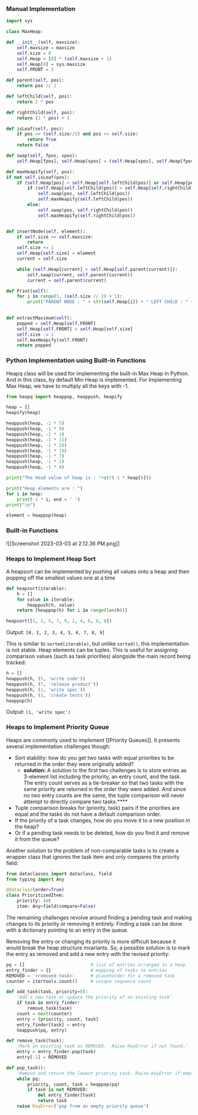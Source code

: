 ### Manual Implementation
```Python
import sys

class MaxHeap:

def __init__(self, maxsize):
	self.maxsize = maxsize
	self.size = 0
	self.Heap = [0] * (self.maxsize + 1)
	self.Heap[0] = sys.maxsize
	self.FRONT = 1

def parent(self, pos):
	return pos // 2

def leftChild(self, pos):
	return 2 * pos

def rightChild(self, pos):
	return (2 * pos) + 1

def isLeaf(self, pos):
	if pos >= (self.size//2) and pos <= self.size:
		return True
	return False

def swap(self, fpos, spos):
	self.Heap[fpos], self.Heap[spos] = (self.Heap[spos], self.Heap[fpos])

def maxHeapify(self, pos):
if not self.isLeaf(pos):
	if (self.Heap[pos] < self.Heap[self.leftChild(pos)] or self.Heap[pos] < self.Heap[self.rightChild(pos)]):
		if (self.Heap[self.leftChild(pos)] > self.Heap[self.rightChild(pos)]):
			self.swap(pos, self.leftChild(pos))
			self.maxHeapify(self.leftChild(pos))
		else:
			self.swap(pos, self.rightChild(pos))
			self.maxHeapify(self.rightChild(pos))


def insertNode(self, element):
	if self.size >= self.maxsize:
		return
	self.size += 1
	self.Heap[self.size] = element
	current = self.size

	while (self.Heap[current] > self.Heap[self.parent(current)]):
		self.swap(current, self.parent(current))
		current = self.parent(current)

def Print(self):
	for i in range(1, (self.size // 2) + 1):
		print("PARENT NODE : " + str(self.Heap[i]) + " LEFT CHILD : " + str(self.Heap[2 * i]) + " RIGHT CHILD : " + str(self.Heap[2 * i + 1]))

  
def extractMaximum(self):
	popped = self.Heap[self.FRONT]
	self.Heap[self.FRONT] = self.Heap[self.size]
	self.size -= 1
	self.maxHeapify(self.FRONT)
	return popped
```

### Python Implementation using Built-in Functions
Heapq class will be used for implementing the built-in Max Heap in Python. And in this class, by default Min Heap is implemented. For Implementing Max Heap, we have to multiply all the keys with -1.

```Python
from heapq import heappop, heappush, heapify

heap = []
heapify(heap)

heappush(heap, -1 * 5)
heappush(heap, -1 * 9)
heappush(heap, -1 * 1)
heappush(heap, -1 * 11)
heappush(heap, -1 * 28)
heappush(heap, -1 * 19)
heappush(heap, -1 * 7)
heappush(heap, -1 * 2)
heappush(heap, -1 * 8)

print("The Head value of heap is : "+str(-1 * heap[0]))

print("Heap elements are : ")
for i in heap:
    print(-1 * i, end = ' ')
print("\n")

element = heappop(heap)
```

### Built-in Functions
![[Screenshot 2023-03-03 at 2.12.36 PM.png]]

### Heaps to Implement Heap Sort
A heapsort can be implemented by pushing all values onto a heap and then popping off the smallest values one at a time
```Python
def heapsort(iterable):
    h = []
    for value in iterable:
        heappush(h, value)
    return [heappop(h) for i in range(len(h))]

heapsort([1, 3, 5, 7, 9, 2, 4, 6, 8, 0])
```
Output: `[0, 1, 2, 3, 4, 5, 6, 7, 8, 9]`

This is similar to `sorted(iterable)`, but unlike `sorted()`, this implementation is not stable.
Heap elements can be tuples. This is useful for assigning comparison values (such as task priorities) alongside the main record being tracked:
```Python
h = []
heappush(h, (5, 'write code'))
heappush(h, (7, 'release product'))
heappush(h, (1, 'write spec'))
heappush(h, (3, 'create tests'))
heappop(h)
```
Output: `(1, 'write spec')`

### Heaps to Implement Priority Queue
Heaps are commonly used to implement [[Priority Queues]]. It presents several implementation challenges though:
- Sort stability: how do you get two tasks with equal priorities to be returned in the order they were originally added?
	- **solution:** A solution to the first two challenges is to store entries as 3-element list including the priority, an entry count, and the task. The entry count serves as a tie-breaker so that two tasks with the same priority are returned in the order they were added. And since no two entry counts are the same, the tuple comparison will never attempt to directly compare two tasks.****
- Tuple comparison breaks for (priority, task) pairs if the priorities are equal and the tasks do not have a default comparison order.
- If the priority of a task changes, how do you move it to a new position in the heap?
- Or if a pending task needs to be deleted, how do you find it and remove it from the queue?

Another solution to the problem of non-comparable tasks is to create a wrapper class that ignores the task item and only compares the priority field:
```Python
from dataclasses import dataclass, field
from typing import Any

@dataclass(order=True)
class PrioritizedItem:
    priority: int
    item: Any=field(compare=False)
```

The remaining challenges revolve around finding a pending task and making changes to its priority or removing it entirely. Finding a task can be done with a dictionary pointing to an entry in the queue.

Removing the entry or changing its priority is more difficult because it would break the heap structure invariants. So, a possible solution is to mark the entry as removed and add a new entry with the revised priority:
```Python
pq = []                         # list of entries arranged in a heap
entry_finder = {}               # mapping of tasks to entries
REMOVED = '<removed-task>'      # placeholder for a removed task
counter = itertools.count()     # unique sequence count

def add_task(task, priority=0):
    'Add a new task or update the priority of an existing task'
    if task in entry_finder:
        remove_task(task)
    count = next(counter)
    entry = [priority, count, task]
    entry_finder[task] = entry
    heappush(pq, entry)

def remove_task(task):
    'Mark an existing task as REMOVED.  Raise KeyError if not found.'
    entry = entry_finder.pop(task)
    entry[-1] = REMOVED

def pop_task():
    'Remove and return the lowest priority task. Raise KeyError if empty.'
    while pq:
        priority, count, task = heappop(pq)
        if task is not REMOVED:
            del entry_finder[task]
            return task
    raise KeyError('pop from an empty priority queue')
```

